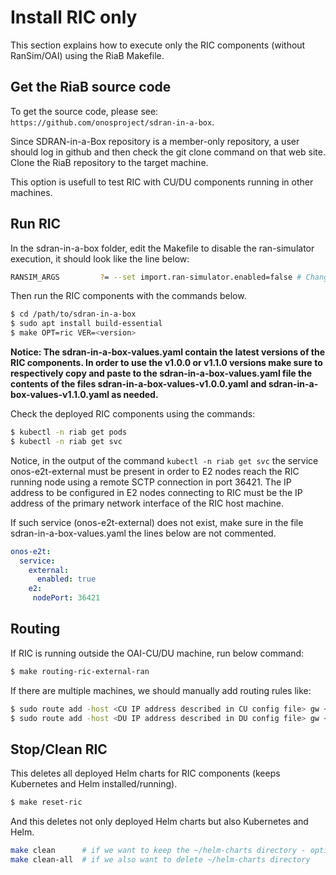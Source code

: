 <!--
SPDX-FileCopyrightText: 2019-present Open Networking Foundation <info@opennetworking.org>

SPDX-License-Identifier: Apache-2.0
-->

# Install RIC only

This section explains how to execute only the RIC components (without RanSim/OAI) using the RiaB Makefile.

## Get the RiaB source code 

To get the source code, please see: `https://github.com/onosproject/sdran-in-a-box`.

Since SDRAN-in-a-Box repository is a member-only repository, a user should log in github and then check the git clone command on that web site.
Clone the RiaB repository to the target machine.

This option is usefull to test RIC with CU/DU components running in other machines.


## Run RIC

In the sdran-in-a-box folder, edit the Makefile to disable the ran-simulator execution, it should look like the line below:

```bash
RANSIM_ARGS			?= --set import.ran-simulator.enabled=false # Change this value from true to false
```

Then run the RIC components with the commands below.

```bash
$ cd /path/to/sdran-in-a-box
$ sudo apt install build-essential
$ make OPT=ric VER=<version>
```

**Notice: The sdran-in-a-box-values.yaml contain the latest versions of the RIC components. In order to use the v1.0.0 or v1.1.0 versions make sure to respectively copy and paste to the sdran-in-a-box-values.yaml file the contents of the files sdran-in-a-box-values-v1.0.0.yaml and sdran-in-a-box-values-v1.1.0.yaml as needed.**

Check the deployed RIC components using the commands:
```bash
$ kubectl -n riab get pods
$ kubectl -n riab get svc
```

Notice, in the output of the command `kubectl -n riab get svc` the service onos-e2t-external must be present in order to  E2 nodes reach the RIC running node using a remote SCTP connection in port 36421. The IP address to be configured in E2 nodes connecting to RIC must be the IP address of the primary network interface of the RIC host machine.

If such service (onos-e2t-external) does not exist, make sure in the file sdran-in-a-box-values.yaml the lines below are not commented.

```yaml
onos-e2t:
  service:
    external:
      enabled: true
    e2:
     nodePort: 36421
```

## Routing
If RIC is running outside the OAI-CU/DU machine, run below command:
```bash
$ make routing-ric-external-ran
```

If there are multiple machines, we should manually add routing rules like:
```bash
$ sudo route add -host <CU IP address described in CU config file> gw <CU machine IP address> dev <RIC VM network interface name>
$ sudo route add -host <DU IP address described in DU config file> gw <DU machine IP address> dev <RIC VM network interface name>
```

## Stop/Clean RIC

This deletes all deployed Helm charts for RIC components (keeps Kubernetes and Helm installed/running).

```bash
$ make reset-ric
```

And this deletes not only deployed Helm charts but also Kubernetes and Helm.

```bash
make clean      # if we want to keep the ~/helm-charts directory - option to develop/test changed/new Helm charts
make clean-all  # if we also want to delete ~/helm-charts directory
```